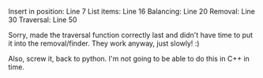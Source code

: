 Insert in position: Line 7
List items: Line 16
Balancing: Line 20
Removal:  Line 30
Traversal: Line 50

Sorry, made the traversal function correctly last and didn't have time to put it into the removal/finder. They work anyway, just slowly! :)

Also, screw it, back to python. I'm not going to be able to do this in C++ in time.
